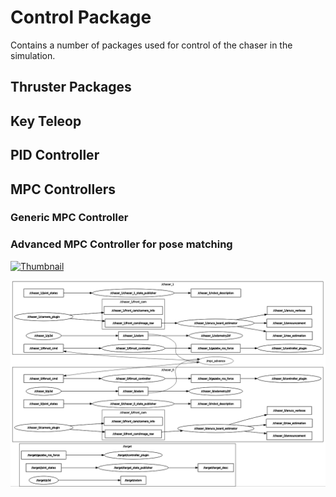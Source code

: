 # Control Package

Contains a number of packages used for control of the chaser in the simulation.

## Thruster Packages

## Key Teleop

## PID Controller

## MPC Controllers

### Generic MPC Controller

### Advanced MPC Controller for pose matching

[![Thumbnail](https://www.youtube.com/watch?v=8CQnfNLISyw/0.jpg)](https://youtu.be/8CQnfNLISyw "Pose Match Advanced Demo #1")

![MPC Advanced Controller Nodes](../../../data/img/mpc_advanced_nodes.png)